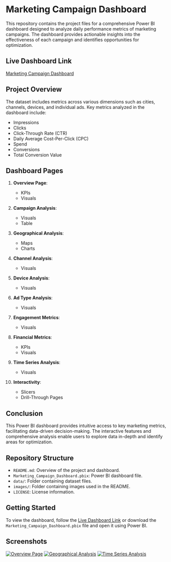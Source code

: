 # Marketing Campaign Dashboard

This repository contains the project files for a comprehensive Power BI dashboard designed to analyze daily performance metrics of marketing campaigns. The dashboard provides actionable insights into the effectiveness of each campaign and identifies opportunities for optimization.

## Live Dashboard Link
[Marketing Campaign Dashboard](link_to_live_dashboard)

## Project Overview
The dataset includes metrics across various dimensions such as cities, channels, devices, and individual ads. Key metrics analyzed in the dashboard include:

- Impressions
- Clicks
- Click-Through Rate (CTR)
- Daily Average Cost-Per-Click (CPC)
- Spend
- Conversions
- Total Conversion Value

## Dashboard Pages
1. **Overview Page**:
   - KPIs
   - Visuals
   
2. **Campaign Analysis**:
   - Visuals
   - Table
   
3. **Geographical Analysis**:
   - Maps
   - Charts
   
4. **Channel Analysis**:
   - Visuals
   
5. **Device Analysis**:
   - Visuals
   
6. **Ad Type Analysis**:
   - Visuals
   
7. **Engagement Metrics**:
   - Visuals
   
8. **Financial Metrics**:
   - KPIs
   - Visuals
   
9. **Time Series Analysis**:
   - Visuals
   
10. **Interactivity**:
    - Slicers
    - Drill-Through Pages

## Conclusion
This Power BI dashboard provides intuitive access to key marketing metrics, facilitating data-driven decision-making. The interactive features and comprehensive analysis enable users to explore data in-depth and identify areas for optimization.

## Repository Structure
- `README.md`: Overview of the project and dashboard.
- `Marketing_Campaign_Dashboard.pbix`: Power BI dashboard file.
- `data/`: Folder containing dataset files.
- `images/`: Folder containing images used in the README.
- `LICENSE`: License information.

## Getting Started
To view the dashboard, follow the [Live Dashboard Link](link_to_live_dashboard) or download the `Marketing_Campaign_Dashboard.pbix` file and open it using Power BI.

## Screenshots
[![Overview Page](images/overview_page.png)](link_to_live_dashboard)
[![Geographical Analysis](images/geographical_analysis.png)](link_to_live_dashboard)
[![Time Series Analysis](images/time_series_analysis.png)](link_to_live_dashboard)
